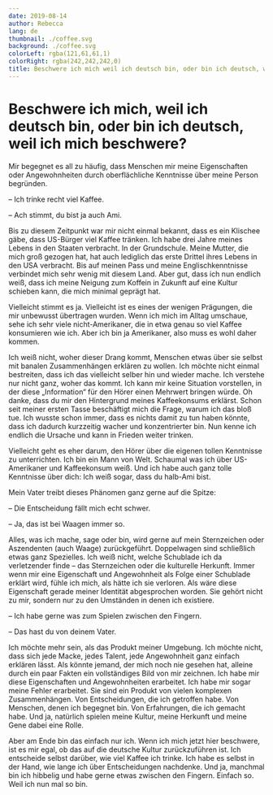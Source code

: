 ```yaml
---
date: 2019-08-14
author: Rebecca
lang: de
thumbnail: ./coffee.svg
background: ./coffee.svg
colorLeft: rgba(121,61,61,1)
colorRight: rgba(242,242,242,0)
title: Beschwere ich mich weil ich deutsch bin, oder bin ich deutsch, weil ich mich beschwere?
---
```


# Beschwere ich mich, weil ich deutsch bin, oder bin ich deutsch, weil ich mich beschwere?

Mir begegnet es all zu häufig, dass Menschen mir meine Eigenschaften oder Angewohnheiten durch oberflächliche Kenntnisse über meine Person begründen. 

– Ich trinke recht viel Kaffee.

– Ach stimmt, du bist ja auch Ami. 

Bis zu diesem Zeitpunkt war mir nicht einmal bekannt, dass es ein Klischee gäbe, dass US-Bürger viel Kaffee tränken. Ich habe drei Jahre meines Lebens in den Staaten verbracht. In der Grundschule. Meine Mutter, die mich groß gezogen hat, hat auch lediglich das erste Drittel ihres Lebens in den USA verbracht. Bis auf meinen Pass und meine Englischkenntnisse verbindet mich sehr wenig mit diesem Land. Aber gut, dass ich nun endlich weiß, dass ich meine Neigung zum Koffein in Zukunft auf eine Kultur schieben kann, die mich minimal geprägt hat. 

Vielleicht stimmt es ja. Vielleicht ist es eines der wenigen Prägungen, die mir unbewusst übertragen wurden. Wenn ich mich im Alltag umschaue, sehe ich sehr viele nicht-Amerikaner, die in etwa genau so viel Kaffee konsumieren wie ich. Aber ich bin ja Amerikaner, also muss es wohl daher kommen. 

Ich weiß nicht, woher dieser Drang kommt, Menschen etwas über sie selbst mit banalen Zusammenhängen erklären zu wollen. Ich möchte nicht einmal bestreiten, dass ich das vielleicht selber hin und wieder mache. Ich verstehe nur nicht ganz, woher das kommt. Ich kann mir keine Situation vorstellen, in der diese „Information“ für den Hörer einen Mehrwert bringen würde. Oh danke, dass du mir den Hintergrund meines Kaffeekonsums erklärst. Schon seit meiner ersten Tasse beschäftigt mich die Frage, warum ich das bloß tue. Ich wusste schon immer, dass es nichts damit zu tun haben könnte, dass ich dadurch kurzzeitig wacher und konzentrierter bin. Nun kenne ich endlich die Ursache und kann in Frieden weiter trinken. 

Vielleicht geht es eher darum, den Hörer über die eigenen tollen Kenntnisse zu unterrichten. Ich bin ein Mann von Welt. Schaumal was ich über US-Amerikaner und Kaffeekonsum weiß. Und ich habe auch ganz tolle Kenntnisse über dich: Ich weiß sogar, dass du halb-Ami bist. 

Mein Vater treibt dieses Phänomen ganz gerne auf die Spitze: 

– Die Entscheidung fällt mich echt schwer. 

– Ja, das ist bei Waagen immer so. 

Alles, was ich mache, sage oder bin, wird gerne auf mein Sternzeichen oder Aszendenten (auch Waage) zurückgeführt. Doppelwagen sind schließlich etwas ganz Spezielles. Ich weiß nicht, welche Schublade ich da verletzender finde – das Sternzeichen oder die kulturelle Herkunft. Immer wenn mir eine Eigenschaft und Angewohnheit als Folge einer Schublade erklärt wird, fühle ich mich, als hätte ich sie verloren. Als wäre diese Eigenschaft gerade meiner Identität abgesprochen worden. Sie gehört nicht zu mir, sondern nur zu den Umständen in denen ich existiere. 

– Ich habe gerne was zum Spielen zwischen den Fingern. 

– Das hast du von deinem Vater. 

Ich möchte mehr sein, als das Produkt meiner Umgebung. Ich möchte nicht, dass sich jede Macke, jedes Talent, jede Angewohnheit ganz einfach erklären lässt. Als könnte jemand, der mich noch nie gesehen hat, alleine durch ein paar Fakten ein vollständiges Bild von mir zeichnen. Ich habe mir diese Eigenschaften und Angewohnheiten erarbeitet. Ich habe mir sogar meine Fehler erarbeitet. Sie sind ein Produkt von vielen komplexen Zusammenhängen. Von Entscheidungen, die ich getroffen habe. Von Menschen, denen ich begegnet bin. Von Erfahrungen, die ich gemacht habe. Und ja, natürlich spielen meine Kultur, meine Herkunft und meine Gene dabei eine Rolle. 

Aber am Ende bin das einfach nur ich. Wenn ich mich jetzt hier beschwere, ist es mir egal, ob das auf die deutsche Kultur zurückzuführen ist. Ich entscheide selbst darüber, wie viel Kaffee ich trinke. Ich habe es selbst in der Hand, wie lange ich über Entscheidungen nachdenke. Und ja, manchmal bin ich hibbelig und habe gerne etwas zwischen den Fingern. Einfach so. Weil ich nun mal so bin. 
 
